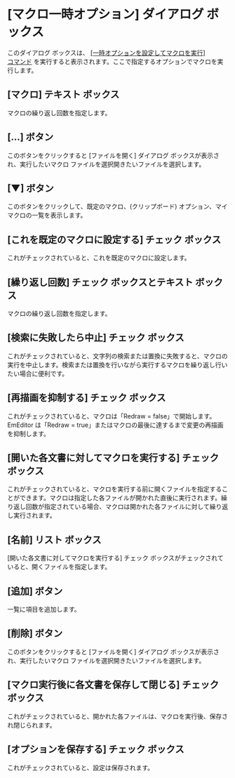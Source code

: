 # \[マクロ一時オプション\] ダイアログ ボックス

このダイアログ ボックスは、 [\[一時オプションを設定してマクロを実行\] \
コマンド](../../cmd/macros/macro_run_options) を実行すると表示されます。ここで指定するオプションでマクロを実行します。

## \[マクロ\] テキスト ボックス

マクロの繰り返し回数を指定します。

## \[...\] ボタン

このボタンをクリックすると \[ファイルを開く\] ダイアログ ボックスが表示され、実行したいマクロ ファイルを選択開きたいファイルを選択します。

## \[▼\] ボタン

このボタンをクリックして、既定のマクロ、(クリップボード) オプション、マイ マクロの一覧を表示します。

## \[これを既定のマクロに設定する\] チェック ボックス

これがチェックされていると、これを既定のマクロに設定します。

## \[繰り返し回数\] チェック ボックスとテキスト ボックス

マクロの繰り返し回数を指定します。

## \[検索に失敗したら中止\] チェック ボックス

これがチェックされていると、文字列の検索または置換に失敗すると、マクロの実行を中止します。検索または置換を行いながら実行するマクロを繰り返し行いたい場合に便利です。

## \[再描画を抑制する\] チェック ボックス

これがチェックされていると、マクロは「Redraw = false」で開始します。EmEditor は「Redraw = true」またはマクロの最後に達するまで変更の再描画を抑制します。

## \[開いた各文書に対してマクロを実行する\] チェック ボックス

これがチェックされていると、マクロを実行する前に開くファイルを指定することができます。マクロは指定した各ファイルが開かれた直後に実行されます。繰り返し回数が指定されている場合、マクロは開かれた各ファイルに対して繰り返し実行されます。

## \[名前\] リスト ボックス

\[開いた各文書に対してマクロを実行する\] チェック ボックスがチェックされていると、開くファイルを指定します。

## \[追加\] ボタン

一覧に項目を追加します。

## \[削除\] ボタン

このボタンをクリックすると \[ファイルを開く\] ダイアログ ボックスが表示され、実行したいマクロ ファイルを選択開きたいファイルを選択します。

## \[マクロ実行後に各文書を保存して閉じる\] チェック ボックス

これがチェックされていると、開かれた各ファイルは、マクロを実行後、保存され閉じられます。

## \[オプションを保存する\] チェック ボックス

これがチェックされていると、設定は保存されます。

